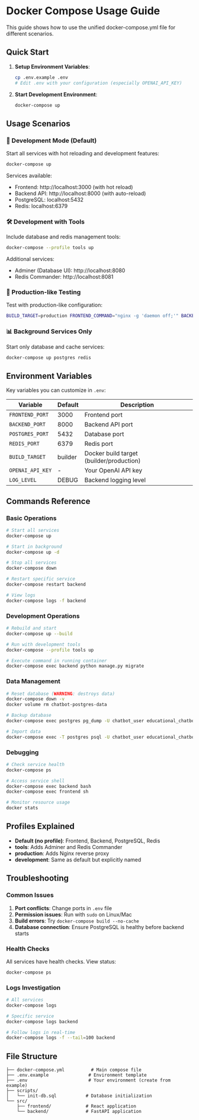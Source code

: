 # Docker Compose Usage Guide

This guide shows how to use the unified docker-compose.yml file for different scenarios.

## Quick Start

1. **Setup Environment Variables**:
   ```bash
   cp .env.example .env
   # Edit .env with your configuration (especially OPENAI_API_KEY)
   ```

2. **Start Development Environment**:
   ```bash
   docker-compose up
   ```

## Usage Scenarios

### 🚀 Development Mode (Default)
Start all services with hot reloading and development features:
```bash
docker-compose up
```

Services available:
- Frontend: http://localhost:3000 (with hot reload)
- Backend API: http://localhost:8000 (with auto-reload)
- PostgreSQL: localhost:5432
- Redis: localhost:6379

### 🛠️ Development with Tools
Include database and redis management tools:
```bash
docker-compose --profile tools up
```

Additional services:
- Adminer (Database UI): http://localhost:8080
- Redis Commander: http://localhost:8081

### 🎯 Production-like Testing
Test with production-like configuration:
```bash
BUILD_TARGET=production FRONTEND_COMMAND="nginx -g 'daemon off;'" BACKEND_COMMAND="uvicorn main_api:app --host 0.0.0.0 --port 8000" docker-compose --profile production up
```

### 📊 Background Services Only
Start only database and cache services:
```bash
docker-compose up postgres redis
```

## Environment Variables

Key variables you can customize in `.env`:

| Variable | Default | Description |
|----------|---------|-------------|
| `FRONTEND_PORT` | 3000 | Frontend port |
| `BACKEND_PORT` | 8000 | Backend API port |
| `POSTGRES_PORT` | 5432 | Database port |
| `REDIS_PORT` | 6379 | Redis port |
| `BUILD_TARGET` | builder | Docker build target (builder/production) |
| `OPENAI_API_KEY` | - | Your OpenAI API key |
| `LOG_LEVEL` | DEBUG | Backend logging level |

## Commands Reference

### Basic Operations
```bash
# Start all services
docker-compose up

# Start in background
docker-compose up -d

# Stop all services
docker-compose down

# Restart specific service
docker-compose restart backend

# View logs
docker-compose logs -f backend
```

### Development Operations
```bash
# Rebuild and start
docker-compose up --build

# Run with development tools
docker-compose --profile tools up

# Execute command in running container
docker-compose exec backend python manage.py migrate
```

### Data Management
```bash
# Reset database (WARNING: destroys data)
docker-compose down -v
docker volume rm chatbot-postgres-data

# Backup database
docker-compose exec postgres pg_dump -U chatbot_user educational_chatbot > backup.sql

# Import data
docker-compose exec -T postgres psql -U chatbot_user educational_chatbot < backup.sql
```

### Debugging
```bash
# Check service health
docker-compose ps

# Access service shell
docker-compose exec backend bash
docker-compose exec frontend sh

# Monitor resource usage
docker stats
```

## Profiles Explained

- **Default (no profile)**: Frontend, Backend, PostgreSQL, Redis
- **tools**: Adds Adminer and Redis Commander
- **production**: Adds Nginx reverse proxy
- **development**: Same as default but explicitly named

## Troubleshooting

### Common Issues

1. **Port conflicts**: Change ports in `.env` file
2. **Permission issues**: Run with `sudo` on Linux/Mac
3. **Build errors**: Try `docker-compose build --no-cache`
4. **Database connection**: Ensure PostgreSQL is healthy before backend starts

### Health Checks

All services have health checks. View status:
```bash
docker-compose ps
```

### Logs Investigation
```bash
# All services
docker-compose logs

# Specific service
docker-compose logs backend

# Follow logs in real-time
docker-compose logs -f --tail=100 backend
```

## File Structure

```
├── docker-compose.yml          # Main compose file
├── .env.example               # Environment template
├── .env                       # Your environment (create from example)
├── scripts/
│   └── init-db.sql           # Database initialization
└── src/
    ├── frontend/             # React application
    └── backend/              # FastAPI application
```
